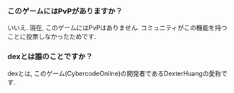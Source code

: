 ### このゲームにはPvPがありますか？
いいえ. 現在, このゲームにはPvPはありません.
コミュニティがこの機能を持つことに投票しなかったためです.


### dexとは誰のことですか？
dexとは, このゲーム(CybercodeOnline)の開発者であるDexterHuangの愛称です.

